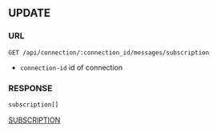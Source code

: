 
## UPDATE

### URL

```
GET /api/connection/:connection_id/messages/subscription
```

- `connection-id`
id of connection


### RESPONSE

```typescript
subscription[]
```

[SUBSCRIPTION](./def/subscription)
